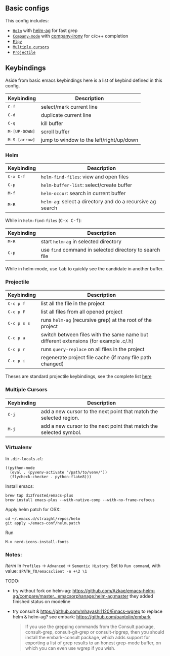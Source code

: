 ## Basic configs

This config includes:

* [`Helm`](https://github.com/emacs-helm/helm) with [helm-ag](https://github.com/syohex/emacs-helm-ag) for fast grep
* [`Company-mode`](https://github.com/company-mode/company-mode) with [company-irony](https://github.com/Sarcasm/company-irony) for c/c++ completion
* [`Elpy`](https://github.com/jorgenschaefer/elpy)
* [`Multiple cursors`](https://github.com/magnars/multiple-cursors.el)
* [`Projectile`](https://github.com/bbatsov/projectile)

## Keybindings

Aside from basic emacs keybindings here is a list of keybind defined in this config.

Keybinding | Description
-----------|-------------------------------------------------
<kbd>C-f</kbd> | select/mark current line
<kbd>C-d</kbd> | duplicate current line
<kbd>C-q</kbd> | kill buffer
<kbd>M-[UP-DOWN]</kbd> | scroll buffer
<kbd>M-S-[arrow]</kbd> | jump to window to the left/right/up/down

### Helm

Keybinding | Description
-----------|-------------------------------------------------
<kbd>C-x C-f</kbd> | `helm-find-files`: view and open files
<kbd>C-p</kbd> | `helm-buffer-list`: select/create buffer
<kbd>M-f</kbd> | `helm-occur`: search in current buffer
<kbd>M-R</kbd> | `helm-ag`: select a directory and do a recursive ag search

While in `helm-find-files` (<kbd>C-x C-f</kbd>):

Keybinding | Description
-----------|-------------------------------------------------
<kbd>M-R</kbd> | start `helm-ag` in selected directory
<kbd>C-p</kbd> | use `find` command in selected directory to search file

While in helm-mode, use <kbd>tab</kbd> to quickly see the candidate in another buffer.

### Projectile

Keybinding | Description
-----------|-------------------------------------------------
<kbd>C-c p f</kbd> | list all the file in the project
<kbd>C-c p F</kbd> | list all files from all opened project
<kbd>C-c p s s</kbd> | runs `helm-ag` (recursive grep) at the root of the project
<kbd>C-c p a</kbd> | switch between files with the same name but different extensions (for example .c/.h)
<kbd>C-c p r</kbd> | runs `query-replace` on all files in the project
<kbd>C-c p i</kbd> | regenerate project file cache (if many file path changed)

Theses are standard projectile keybindings, see the complete list [here](https://github.com/bbatsov/projectile#interactive-commands)

### Multiple Cursors

Keybinding | Description
-----------|-------------------------------------------------
<kbd>C-j</kbd> | add a new cursor to the next point that match the selected region.
<kbd>M-j</kbd> | add a new cursor to the next point that match the selected symbol.

### Virtualenv

In `.dir-locals.el`:
```
((python-mode
  (eval . (pyvenv-activate "/path/to/venv/"))
  (flycheck-checker . python-flake8)))
```

Install emacs:
```
brew tap d12frosted/emacs-plus
brew install emacs-plus --with-native-comp --with-no-frame-refocus
```

Apply helm patch for OSX:
```
cd ~/.emacs.d/straight/repos/helm
git apply ~/emacs-conf/helm.patch
```

Run
```
M-x nerd-icons-install-fonts
```

### Notes:
*Iterm*
In `Profiles` -> `Advanced` -> `Sementic History`:
Set to `Run command`, with value: `$PATH_TO/emacsclient -n +\2 \1`



TODO:
- try without fork on helm-ag: https://github.com/Azkae/emacs-helm-ag/compare/master...emacsorphanage:helm-ag:master
  they added finished status on modeline

- try consult & https://github.com/mhayashi1120/Emacs-wgrep to replace helm & helm-ag?
  see embark: https://github.com/oantolin/embark
  > If you use the grepping commands from the Consult package, consult-grep, consult-git-grep or consult-ripgrep, then you should install the embark-consult package, which adds support for exporting a list of grep results to an honest grep-mode buffer, on which you can even use wgrep if you wish.
